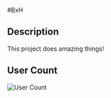 #BxH

## Description

This project does amazing things!

## User Count

![User Count](https://img.shields.io/badge/users-1000+-blue)


